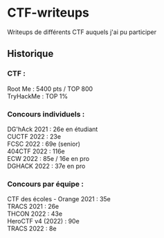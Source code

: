 # CTF-writeups
Writeups de différents CTF auquels j'ai pu participer

## Historique
### CTF :
Root Me : 5400 pts / TOP 800\
TryHackMe : TOP 1%

### Concours individuels : 
DG'hAck 2021 : 26e en étudiant\
CUCTF 2022 : 23e\
FCSC 2022 : 69e (senior)\
404CTF 2022 : 116e\
ECW 2022 : 85e / 16e en pro\
DGHACK 2022 : 37e en pro

### Concours par équipe :
CTF des écoles - Orange 2021 : 35e\
TRACS 2021 : 26e\
THCON 2022 : 43e\
HeroCTF v4 (2022) : 90e\
TRACS 2022 : 8e
